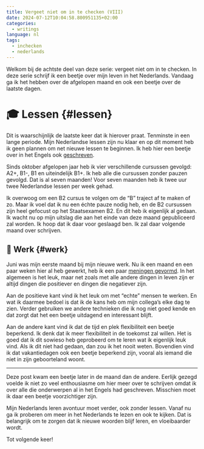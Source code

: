 ```yaml
---
title: Vergeet niet om in te checken (VIII)
date: 2024-07-12T10:04:58.800951135+02:00
categories:
  - writings
language: nl
tags:
  - inchecken
  - nederlands
---
```


Welkom bij de achtste deel van deze serie: vergeet niet om in te checken. In deze serie schrijf ik een beetje over mijn leven in het Nederlands. Vandaag ga ik het hebben over de afgelopen maand en ook een beetje over de laatste dagen.

<!--more-->

# 🎓 Lessen {#lessen}

Dit is waarschijnlijk de laatste keer dat ik hierover praat. Tenminste in een lange periode. Mijn Nederlandse lessen zijn nu klaar en op dit moment heb ik geen plannen om net nieuwe lessen te beginnen. Ik heb hier een beetje over in het Engels ook [geschreven](/2024/07/04/taking-an-indefinite-break-from-dutch-classes/).

Sinds oktober afgelopen jaar heb ik vier verschillende cursussen gevolgd: A2+, B1-, B1 en uiteindelijk B1+. Ik heb alle die cursussen zonder pauzen gevolgd. Dat is al seven maanden! Voor seven maanden heb ik twee uur twee Nederlandse lessen per week gehad.

Ik overwoog om een B2 cursus te volgen om de “B” traject af te maken of zo. Maar ik voel dat ik nu een échte pauze nodig heb, en de B2 cursussen zijn heel gefocust op het Staatsexamen B2. En dit heb ik eigenlijk al gedaan. Ik wacht nu op mijn uitslag die aan het einde van deze maand gepubliceerd zal worden. Ik hoop dat ik daar voor geslaagd ben. Ik zal daar volgende maand over schrijven.

## 💼 Werk {#werk}

Juni was mijn eerste maand bij mijn nieuwe werk. Nu ik een maand en een paar weken hier al heb gewerkt, heb ik een paar [meningen gevormd](/2024/07/09/thoughts-after-one-month-working-on-site/). In het algemeen is het leuk, maar net zoals met alle andere dingen in leven zijn er altijd dingen die positiever en dingen die negatiever zijn.

Aan de positieve kant vind ik het leuk om met “echte” mensen te werken. En wat ik daarmee bedoel is dat ik de kans heb om mijn collega’s elke dag te zien. Verder gebruiken we andere technieken die ik nog niet goed kende en dat zorgt dat het een beetje uitdagend en interessant blijft.

Aan de andere kant vind ik dat de tijd en plek flexibiliteit een beetje beperkend. Ik denk dat ik meer flexibiliteit in de toekomst zal willen. Het is goed dat ik dit sowieso heb geprobeerd om te leren wat ik eigenlijk leuk vind. Als ik dit niet had gedaan, dan zou ik het nooit weten. Bovendien vind ik dat vakantiedagen ook een beetje beperkend zijn, vooral als iemand die niet in zijn geboorteland woont.

---

Deze post kwam een beetje later in de maand dan de andere. Eerlijk gezegd voelde ik niet zo veel enthousiasme om hier meer over te schrijven omdat ik over alle die onderwerpen al in het Engels had geschreven. Misschien moet ik daar een beetje voorzichtiger zijn.

Mijn Nederlands leren avontuur moet verder, ook zonder lessen. Vanaf nu ga ik proberen om meer in het Nederlands te lezen en ook te kijken. Dat is belangrijk om te zorgen dat ik nieuwe woorden blijf leren, en vloeibaarder wordt.

Tot volgende keer!
